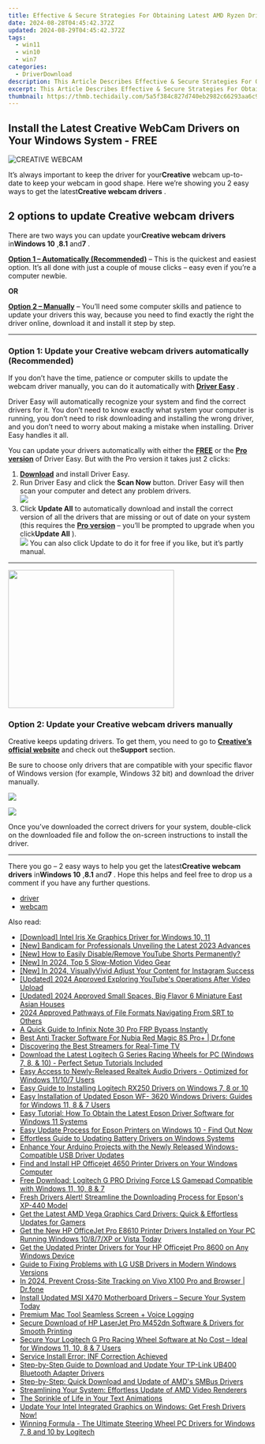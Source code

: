 ```yaml
---
title: Effective & Secure Strategies For Obtaining Latest AMD Ryzen Drivers
date: 2024-08-28T04:45:42.372Z
updated: 2024-08-29T04:45:42.372Z
tags:
  - win11
  - win10
  - win7
categories:
  - DriverDownload
description: This Article Describes Effective & Secure Strategies For Obtaining Latest AMD Ryzen Drivers
excerpt: This Article Describes Effective & Secure Strategies For Obtaining Latest AMD Ryzen Drivers
thumbnail: https://thmb.techidaily.com/5a5f384c827d740eb2982c66293aa6c9bc671df021cb53f6fa2aeac5cd13c6bc.jpg
---
```


## Install the Latest Creative WebCam Drivers on Your Windows System - FREE

![CREATIVE WEBCAM](https://images.drivereasy.com/wp-content/uploads/2018/12/img_5c1a15c7bc10b-215x300.jpg)

 It’s always important to keep the driver for your**Creative** webcam up-to-date to keep your webcam in good shape. Here we’re showing you 2 easy ways to get the latest**Creative webcam drivers** .

## 2 options to update Creative webcam drivers

 There are two ways you can update your**Creative webcam drivers** in**Windows 10** ,**8.1** and**7** .

**[Option 1 – Automatically (Recommended)](https://www.drivereasy.com/knowledge/creative-webcam-drivers-download-update-for-windows/#O1)**  – This is the quickest and easiest option. It’s all done with just a couple of mouse clicks – easy even if you’re a computer newbie.

**OR**

[**Option 2 – Manually**](https://tools.techidaily.com/drivereasy/download/) – You’ll need some computer skills and patience to update your drivers this way, because you need to find exactly the right the driver online, download it and install it step by step.

---

### Option 1: Update your Creative webcam drivers automatically (Recommended)

 If you don’t have the time, patience or computer skills to update the webcam driver manually, you can do it automatically with **[Driver Easy](https://tools.techidaily.com/drivereasy/download/)**  .

 Driver Easy will automatically recognize your system and find the correct drivers for it. You don’t need to know exactly what system your computer is running, you don’t need to risk downloading and installing the wrong driver, and you don’t need to worry about making a mistake when installing. Driver Easy handles it all.

 You can update your drivers automatically with either the [**FREE**](https://tools.techidaily.com/drivereasy/download/)  or the **[Pro version](https://tools.techidaily.com/drivereasy/download/)**  of Driver Easy. But with the Pro version it takes just 2 clicks:

1. **[Download](https://tools.techidaily.com/drivereasy/download/)**  and install Driver Easy.
2. Run Driver Easy and click the **Scan Now** button. Driver Easy will then scan your computer and detect any problem drivers.  
![](https://images.drivereasy.com/wp-content/uploads/2018/12/img_5c1a1a5e23c7f.jpg)
3. Click **Update All** to automatically download and install the correct version of all the drivers that are missing or out of date on your system (this requires the **[Pro version](https://tools.techidaily.com/drivereasy/download/)**  – you’ll be prompted to upgrade when you click**Update All** ).  
![](https://images.drivereasy.com/wp-content/uploads/2018/12/img_5c1a1a19e34b4.jpg) You can also click Update to do it for free if you like, but it’s partly manual.

---

<!-- affiliate ads begin -->
<a href="https://getlyla.pxf.io/c/5597632/1455723/15391" target="_top" id="1455723"><img src="//a.impactradius-go.com/display-ad/15391-1455723" border="0" alt="" width="336" height="280"/></a><img height="0" width="0" src="https://imp.pxf.io/i/5597632/1455723/15391" style="position:absolute;visibility:hidden;" border="0" />
<!-- affiliate ads end -->
### Option 2: Update your Creative webcam drivers manually

 Creative keeps updating drivers. To get them, you need to go to **[Creative’s official website](https://support.creative.com/products/products.aspx?catid=218)**  and check  out the**Support** section.

Be sure to choose only drivers that are compatible with  your specific flavor of Windows version (for example, Windows 32 bit) and download the driver manually.

![](https://images.drivereasy.com/wp-content/uploads/2018/12/img_5c1a1af89dfcd.jpg)

<!-- affiliate ads begin -->
<a href="https://store.massmailsoftware.com/order/checkout.php?PRODS=1047974&QTY=1&AFFILIATE=108875&CART=1"><img src="https://secure.avangate.com/images/merchant/dc87c13749315c7217cdc4ac692e704c/banera_for_partners-04_%281%29.jpg" border="0"></a>
<!-- affiliate ads end -->
 Once you’ve downloaded the correct drivers for your system, double-click on the downloaded file and follow the on-screen instructions to install the driver.

---

 There you go – 2 easy ways to help you get the latest**Creative webcam drivers** in**Windows 10** ,**8.1** and**7** . Hope this helps and feel free to drop us a comment if you have any further questions.

* [driver](https://tools.techidaily.com/drivereasy/download/)
* [webcam](https://tools.techidaily.com/drivereasy/download/)

<ins class="adsbygoogle"
     style="display:block"
     data-ad-format="autorelaxed"
     data-ad-client="ca-pub-7571918770474297"
     data-ad-slot="1223367746"></ins>



<ins class="adsbygoogle"
     style="display:block"
     data-ad-client="ca-pub-7571918770474297"
     data-ad-slot="8358498916"
     data-ad-format="auto"
     data-full-width-responsive="true"></ins>

<span class="atpl-alsoreadstyle">Also read:</span>
<div><ul>
<li><a href="https://win-amazing.techidaily.com/download-intel-iris-xe-graphics-driver-for-windows-10-11/"><u>[Download] Intel Iris Xe Graphics Driver for Windows 10, 11</u></a></li>
<li><a href="https://desktop-recording.techidaily.com/new-bandicam-for-professionals-unveiling-the-latest-2023-advances/"><u>[New] Bandicam for Professionals  Unveiling the Latest 2023 Advances</u></a></li>
<li><a href="https://youtube-videos.techidaily.com/new-how-to-easily-disableremove-youtube-shorts-permanently/"><u>[New] How to Easily Disable/Remove YouTube Shorts Permanently?</u></a></li>
<li><a href="https://article-helps.techidaily.com/new-in-2024-top-5-slow-motion-video-gear/"><u>[New] In 2024, Top 5 Slow-Motion Video Gear</u></a></li>
<li><a href="https://instagram-video-files.techidaily.com/new-in-2024-visuallyvivid-adjust-your-content-for-instagram-success/"><u>[New] In 2024, VisuallyVivid  Adjust Your Content for Instagram Success</u></a></li>
<li><a href="https://facebook-video-footage.techidaily.com/updated-2024-approved-exploring-youtubes-operations-after-video-upload/"><u>[Updated] 2024 Approved  Exploring YouTube's Operations After Video Upload</u></a></li>
<li><a href="https://video-capture.techidaily.com/updated-2024-approved-small-spaces-big-flavor-6-miniature-east-asian-houses/"><u>[Updated] 2024 Approved  Small Spaces, Big Flavor  6 Miniature East Asian Houses</u></a></li>
<li><a href="https://extra-support.techidaily.com/2024-approved-pathways-of-file-formats-navigating-from-srt-to-others/"><u>2024 Approved  Pathways of File Formats  Navigating From SRT to Others</u></a></li>
<li><a href="https://bypass-frp.techidaily.com/a-quick-guide-to-infinix-note-30-pro-frp-bypass-instantly-by-drfone-android/"><u>A Quick Guide to Infinix Note 30 Pro FRP Bypass Instantly</u></a></li>
<li><a href="https://android-location-track.techidaily.com/best-anti-tracker-software-for-nubia-red-magic-8s-proplus-drfone-by-drfone-virtual-android/"><u>Best Anti Tracker Software For Nubia Red Magic 8S Pro+ | Dr.fone</u></a></li>
<li><a href="https://extra-information.techidaily.com/discovering-the-best-streamers-for-real-time-tv/"><u>Discovering the Best Streamers for Real-Time TV</u></a></li>
<li><a href="https://win-amazing.techidaily.com/download-the-latest-logitech-g-series-racing-wheels-for-pc-windows-7-8-and-10-perfect-setup-tutorials-included/"><u>Download the Latest Logitech G Series Racing Wheels for PC (Windows 7, 8, & 10) - Perfect Setup Tutorials Included</u></a></li>
<li><a href="https://win-amazing.techidaily.com/easy-access-to-newly-released-realtek-audio-drivers-optimized-for-windows-11107-users/"><u>Easy Access to Newly-Released Realtek Audio Drivers - Optimized for Windows 11/10/7 Users</u></a></li>
<li><a href="https://win-amazing.techidaily.com/easy-guide-to-installing-logitech-rx250-drivers-on-windows-7-8-or-10/"><u>Easy Guide to Installing Logitech RX250 Drivers on Windows 7, 8 or 10</u></a></li>
<li><a href="https://win-amazing.techidaily.com/easy-installation-of-updated-epson-wf-3620-windows-drivers-guides-for-windows-11-8-and-7-users/"><u>Easy Installation of Updated Epson WF- 3620 Windows Drivers: Guides for Windows 11, 8 & 7 Users</u></a></li>
<li><a href="https://win-amazing.techidaily.com/easy-tutorial-how-to-obtain-the-latest-epson-driver-software-for-windows-11-systems/"><u>Easy Tutorial: How To Obtain the Latest Epson Driver Software for Windows 11 Systems</u></a></li>
<li><a href="https://win-amazing.techidaily.com/easy-update-process-for-epson-printers-on-windows-10-find-out-now/"><u>Easy Update Process for Epson Printers on Windows 10 - Find Out Now</u></a></li>
<li><a href="https://win-amazing.techidaily.com/effortless-guide-to-updating-battery-drivers-on-windows-systems/"><u>Effortless Guide to Updating Battery Drivers on Windows Systems</u></a></li>
<li><a href="https://win-amazing.techidaily.com/enhance-your-arduino-projects-with-the-newly-released-windows-compatible-usb-driver-updates/"><u>Enhance Your Arduino Projects with the Newly Released Windows-Compatible USB Driver Updates</u></a></li>
<li><a href="https://win-amazing.techidaily.com/find-and-install-hp-officejet-4650-printer-drivers-on-your-windows-computer/"><u>Find and Install HP Officejet 4650 Printer Drivers on Your Windows Computer</u></a></li>
<li><a href="https://win-amazing.techidaily.com/free-download-logitech-g-pro-driving-force-ls-gamepad-compatible-with-windows-11-10-8-and-7/"><u>Free Download: Logitech G PRO Driving Force LS Gamepad Compatible with Windows 11, 10, 8 & 7</u></a></li>
<li><a href="https://win-amazing.techidaily.com/fresh-drivers-alert-streamline-the-downloading-process-for-epsons-xp-440-model/"><u>Fresh Drivers Alert! Streamline the Downloading Process for Epson's XP-440 Model</u></a></li>
<li><a href="https://win-amazing.techidaily.com/1722966668933-get-the-latest-amd-vega-graphics-card-drivers-quick-and-effortless-updates-for-gamers/"><u>Get the Latest AMD Vega Graphics Card Drivers: Quick & Effortless Updates for Gamers</u></a></li>
<li><a href="https://win-amazing.techidaily.com/1722975976061-get-the-new-hp-officejet-pro-e8610-printer-drivers-installed-on-your-pc-running-windows-1087xp-or-vista-today/"><u>Get the New HP OfficeJet Pro E8610 Printer Drivers Installed on Your PC Running Windows 10/8/7/XP or Vista Today</u></a></li>
<li><a href="https://win-amazing.techidaily.com/get-the-updated-printer-drivers-for-your-hp-officejet-pro-8600-on-any-windows-device/"><u>Get the Updated Printer Drivers for Your HP Officejet Pro 8600 on Any Windows Device</u></a></li>
<li><a href="https://win-amazing.techidaily.com/guide-to-fixing-problems-with-lg-usb-drivers-in-modern-windows-versions/"><u>Guide to Fixing Problems with LG USB Drivers in Modern Windows Versions</u></a></li>
<li><a href="https://phone-solutions.techidaily.com/in-2024-prevent-cross-site-tracking-on-vivo-x100-pro-and-browser-drfone-by-drfone-virtual-android/"><u>In 2024, Prevent Cross-Site Tracking on Vivo X100 Pro and Browser | Dr.fone</u></a></li>
<li><a href="https://win-amazing.techidaily.com/install-updated-msi-x470-motherboard-drivers-secure-your-system-today/"><u>Install Updated MSI X470 Motherboard Drivers – Secure Your System Today</u></a></li>
<li><a href="https://visual-screen-recording.techidaily.com/premium-mac-tool-seamless-screen-plus-voice-logging/"><u>Premium Mac Tool  Seamless Screen + Voice Logging</u></a></li>
<li><a href="https://win-amazing.techidaily.com/secure-download-of-hp-laserjet-pro-m452dn-software-and-drivers-for-smooth-printing/"><u>Secure Download of HP LaserJet Pro M452dn Software & Drivers for Smooth Printing</u></a></li>
<li><a href="https://win-amazing.techidaily.com/secure-your-logitech-g-pro-racing-wheel-software-at-no-cost-ideal-for-windows-11-10-8-and-7-users/"><u>Secure Your Logitech G Pro Racing Wheel Software at No Cost – Ideal for Windows 11, 10, 8 & 7 Users</u></a></li>
<li><a href="https://driver-error.techidaily.com/service-install-error-inf-correction-achieved/"><u>Service Install Error: INF Correction Achieved</u></a></li>
<li><a href="https://win-amazing.techidaily.com/step-by-step-guide-to-download-and-update-your-tp-link-ub400-bluetooth-adapter-drivers/"><u>Step-by-Step Guide to Download and Update Your TP-Link UB400 Bluetooth Adapter Drivers</u></a></li>
<li><a href="https://win-amazing.techidaily.com/step-by-step-quick-download-and-update-of-amds-smbus-drivers/"><u>Step-by-Step: Quick Download and Update of AMD's SMBus Drivers</u></a></li>
<li><a href="https://win-amazing.techidaily.com/streamlining-your-system-effortless-update-of-amd-video-renderers/"><u>Streamlining Your System: Effortless Update of AMD Video Renderers</u></a></li>
<li><a href="https://youtube-clips.techidaily.com/the-sprinkle-of-life-in-your-text-animations/"><u>The Sprinkle of Life in Your Text Animations</u></a></li>
<li><a href="https://win-amazing.techidaily.com/update-your-intel-integrated-graphics-on-windows-get-fresh-drivers-now/"><u>Update Your Intel Integrated Graphics on Windows: Get Fresh Drivers Now!</u></a></li>
<li><a href="https://win-amazing.techidaily.com/winning-formula-the-ultimate-steering-wheel-pc-drivers-for-windows-7-8-and-10-by-logitech/"><u>Winning Formula - The Ultimate Steering Wheel PC Drivers for Windows 7, 8 and 10 by Logitech</u></a></li>
</ul></div>
